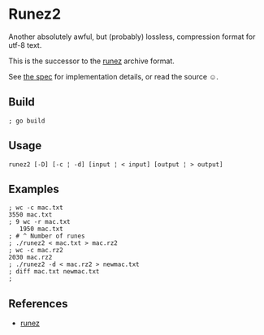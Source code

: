 # Runez2

Another absolutely awful, but (probably) lossless, compression format for utf-8 text.

This is the successor to the [runez](https://github.com/henesy/runez) archive format.

See [the spec](./spec.md) for implementation details, or read the source ☺.

## Build

	; go build

## Usage

	runez2 [-D] [-c ¦ -d] [input ¦ < input] [output ¦ > output]

## Examples

	; wc -c mac.txt
	3550 mac.txt
	; 9 wc -r mac.txt
	   1950 mac.txt
	; # ^ Number of runes
	; ./runez2 < mac.txt > mac.rz2
	; wc -c mac.rz2
	2030 mac.rz2
	; ./runez2 -d < mac.rz2 > newmac.txt
	; diff mac.txt newmac.txt
	;

## References

- [runez](https://github.com/henesy/runez)
